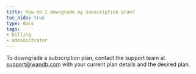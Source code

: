 ```yaml
---
title: How do I downgrade my subscription plan?
toc_hide: true
type: docs
tags:
- billing
- administrator
---
```

To downgrade a subscription plan, contact the support team at support@wandb.com with your current plan details and the desired plan. 